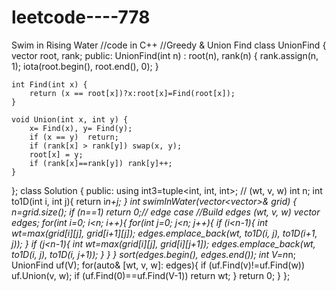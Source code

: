 # leetcode----778
Swim in Rising Water
//code in C++
//Greedy & Union Find
class UnionFind {    
    vector<int> root, rank;
public:
    UnionFind(int n) : root(n), rank(n) {
        rank.assign(n, 1);
        iota(root.begin(), root.end(), 0);
    }

    int Find(int x) {
        return (x == root[x])?x:root[x]=Find(root[x]);
    }

    void Union(int x, int y) {
        x= Find(x), y= Find(y);
        if (x == y)  return;
        if (rank[x] > rank[y]) swap(x, y);   
        root[x] = y;
        if (rank[x]==rank[y]) rank[y]++;
    }
};
class Solution {
public:
    using int3=tuple<int, int, int>; // (wt, v, w)
    int n;
    int to1D(int i, int j){
        return i*n+j;
    }
    int swimInWater(vector<vector<int>>& grid) {
        n=grid.size();
        if (n==1) return 0;// edge case
        //Build edges (wt, v, w)
        vector<int3> edges;
        for(int i=0; i<n; i++){
            for(int j=0; j<n; j++){
                if (i<n-1){
                    int wt=max(grid[i][j], grid[i+1][j]);
                    edges.emplace_back(wt, to1D(i, j), to1D(i+1, j));
                }
                if (j<n-1){
                    int wt=max(grid[i][j], grid[i][j+1]);
                    edges.emplace_back(wt, to1D(i, j), to1D(i, j+1));
                }
            }
        }
        sort(edges.begin(), edges.end());
        int V=n*n;
        UnionFind uf(V);
        for(auto& [wt, v, w]: edges){
            if (uf.Find(v)!=uf.Find(w))
                uf.Union(v, w);
            if (uf.Find(0)==uf.Find(V-1))
                return wt;
        }
        return 0;
    }
};
